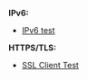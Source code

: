 **IPv6:**
* [IPv6 test](http://ipv6-test.com/)

**HTTPS/TLS:**
* [SSL Client Test](https://www.ssllabs.com/ssltest/viewMyClient.html)

